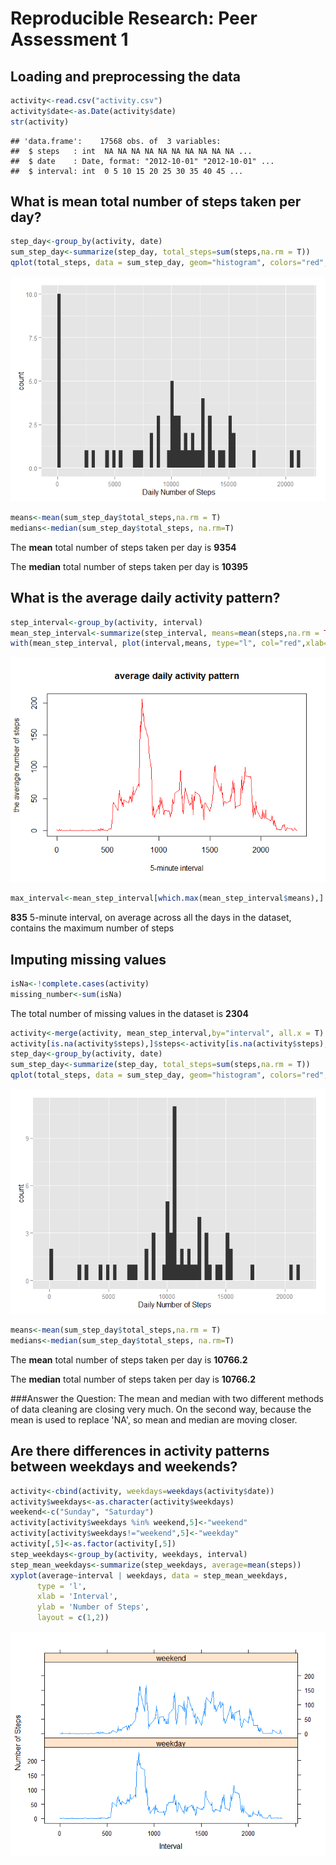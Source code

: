 # Reproducible Research: Peer Assessment 1


## Loading and preprocessing the data

```r
activity<-read.csv("activity.csv")
activity$date<-as.Date(activity$date)
str(activity)
```

```
## 'data.frame':	17568 obs. of  3 variables:
##  $ steps   : int  NA NA NA NA NA NA NA NA NA NA ...
##  $ date    : Date, format: "2012-10-01" "2012-10-01" ...
##  $ interval: int  0 5 10 15 20 25 30 35 40 45 ...
```

## What is mean total number of steps taken per day?

```r
step_day<-group_by(activity, date)
sum_step_day<-summarize(step_day, total_steps=sum(steps,na.rm = T))
qplot(total_steps, data = sum_step_day, geom="histogram", colors="red", xlab = "Daily Number of Steps", binwidth = 300)
```

![](PA1_template_files/figure-html/unnamed-chunk-2-1.png) 


```r
means<-mean(sum_step_day$total_steps,na.rm = T)
medians<-median(sum_step_day$total_steps, na.rm=T)
```
The  **mean**  total number of steps taken per day is **9354**

The  **median**  total number of steps taken per day is **10395**


## What is the average daily activity pattern?

```r
step_interval<-group_by(activity, interval)
mean_step_interval<-summarize(step_interval, means=mean(steps,na.rm = TRUE))
with(mean_step_interval, plot(interval,means, type="l", col="red",xlab="5-minute interval", ylab="the average number of steps", main="average daily activity pattern"))
```

![](PA1_template_files/figure-html/unnamed-chunk-4-1.png) 



```r
max_interval<-mean_step_interval[which.max(mean_step_interval$means),]
```
**835** 5-minute interval, on average across all the days in the dataset, contains the maximum number of steps



## Imputing missing values

```r
isNa<-!complete.cases(activity)
missing_number<-sum(isNa)
```
The total number of missing values in the dataset is **2304**


```r
activity<-merge(activity, mean_step_interval,by="interval", all.x = T)
activity[is.na(activity$steps),]$steps<-activity[is.na(activity$steps),]$means
step_day<-group_by(activity, date)
sum_step_day<-summarize(step_day, total_steps=sum(steps,na.rm = T))
qplot(total_steps, data = sum_step_day, geom="histogram", colors="red", xlab = "Daily Number of Steps", binwidth = 300)
```

![](PA1_template_files/figure-html/unnamed-chunk-7-1.png) 


```r
means<-mean(sum_step_day$total_steps,na.rm = T)
medians<-median(sum_step_day$total_steps, na.rm=T)
```
The  **mean**  total number of steps taken per day is **10766.2**

The  **median**  total number of steps taken per day is **10766.2**

###Answer the Question:
The mean and median with two different methods of data cleaning are closing very much. On the second way, because the mean is used to replace 'NA', so mean and median are moving closer.

## Are there differences in activity patterns between weekdays and weekends?

```r
activity<-cbind(activity, weekdays=weekdays(activity$date))
activity$weekdays<-as.character(activity$weekdays)
weekend<-c("Sunday", "Saturday")
activity[activity$weekdays %in% weekend,5]<-"weekend"
activity[activity$weekdays!="weekend",5]<-"weekday"
activity[,5]<-as.factor(activity[,5])
step_weekdays<-group_by(activity, weekdays, interval)
step_mean_weekdays<-summarize(step_weekdays, average=mean(steps))
xyplot(average~interval | weekdays, data = step_mean_weekdays,
      type = 'l',
      xlab = 'Interval',
      ylab = 'Number of Steps',
      layout = c(1,2))
```

![](PA1_template_files/figure-html/unnamed-chunk-9-1.png) 



